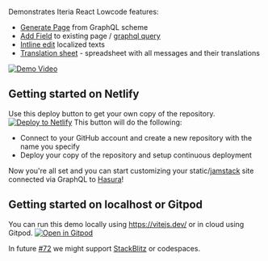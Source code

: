Demonstrates Iteria React Lowcode features:
* [Generate Page](https://www.youtube.com/watch?v=5-U2vfgHkMA&t=206s) from GraphQL scheme
* [Add Field](https://www.youtube.com/watch?v=5-U2vfgHkMA&t=130s) to existing page / [graphql query](https://www.youtube.com/watch?v=5-U2vfgHkMA&t=314s)
* [Intline edit](https://www.youtube.com/watch?v=5-U2vfgHkMA&t=230s) localized texts
* [Translation sheet](https://www.youtube.com/watch?v=5-U2vfgHkMA&t=396s) - spreadsheet with all messages and their translations

[![Demo Video](https://img.youtube.com/vi/5-U2vfgHkMA/0.jpg)](https://www.youtube.com/watch?v=5-U2vfgHkMA&t=206s)


## Getting started on Netlify

Use this deploy button to get your own copy of the repository. [![Deploy to Netlify](https://www.netlify.com/img/deploy/button.svg)](https://app.netlify.com/start/deploy?repository=https://github.com/iteria-app/example-material-ui&stack=cms) This button will do the following:
- Connect to your GitHub account and create a new repository with the name you specify
- Deploy your copy of the repository and setup continuous deployment

Now you're all set and you can start customizing your static/[jamstack](https://jamstack.org/) site connected via GraphQL to [Hasura](https://hasura.io/)!

## Getting started on localhost or Gitpod
You can run this demo locally using https://vitejs.dev/ or in cloud using Gitpod. 
[![Open in Gitpod](https://gitpod.io/button/open-in-gitpod.svg)](https://gitpod.io/#https://github.com/iteria-app/example-material-ui)

In future [#72](https://github.com/iteria-app/example-material-ui/issues/72) we might support [StackBlitz](https://stackblitz.com/github/iteria-app/example-material-ui) or codespaces.
